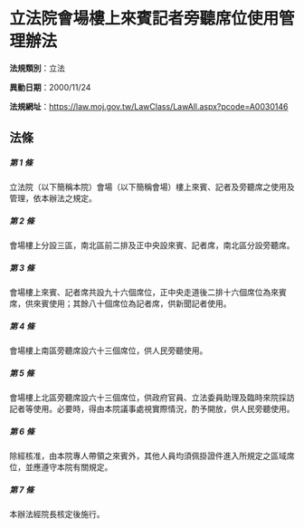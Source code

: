 # 立法院會場樓上來賓記者旁聽席位使用管理辦法

**法規類別**：立法

**異動日期**：2000/11/24  

**法規網址**：https://law.moj.gov.tw/LawClass/LawAll.aspx?pcode=A0030146





## 法條
##### 第 1 條
立法院（以下簡稱本院）會場（以下簡稱會場）樓上來賓、記者及旁聽席之使用及管理，依本辦法之規定。

##### 第 2 條
會場樓上分設三區，南北區前二排及正中央設來賓、記者席，南北區分設旁聽席。

##### 第 3 條
會場樓上來賓、記者席共設九十六個席位，正中央走道後二排十六個席位為來賓席，供來賓使用；其餘八十個席位為記者席，供新聞記者使用。

##### 第 4 條
會場樓上南區旁聽席設六十三個席位，供人民旁聽使用。

##### 第 5 條
會場樓上北區旁聽席設六十三個席位，供政府官員、立法委員助理及臨時來院採訪記者等使用。必要時，得由本院議事處視實際情況，酌予開放，供人民旁聽使用。

##### 第 6 條
除經核准，由本院專人帶領之來賓外，其他人員均須佩掛證件進入所規定之區域席位，並應遵守本院有關規定。

##### 第 7 條
本辦法經院長核定後施行。


